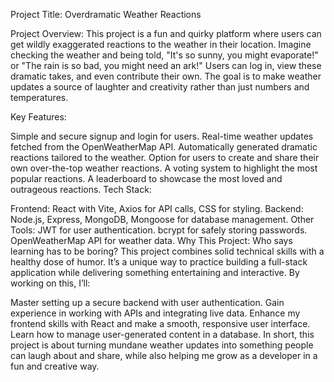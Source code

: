 Project Title: Overdramatic Weather Reactions

Project Overview: This project is a fun and quirky platform where users can get wildly exaggerated reactions to the weather in their location. Imagine checking the weather and being told, "It's so sunny, you might evaporate!" or "The rain is so bad, you might need an ark!" Users can log in, view these dramatic takes, and even contribute their own. The goal is to make weather updates a source of laughter and creativity rather than just numbers and temperatures.

Key Features:

Simple and secure signup and login for users.
Real-time weather updates fetched from the OpenWeatherMap API.
Automatically generated dramatic reactions tailored to the weather.
Option for users to create and share their own over-the-top weather reactions.
A voting system to highlight the most popular reactions.
A leaderboard to showcase the most loved and outrageous reactions.
Tech Stack:

Frontend: React with Vite, Axios for API calls, CSS for styling.
Backend: Node.js, Express, MongoDB, Mongoose for database management.
Other Tools:
JWT for user authentication.
bcrypt for safely storing passwords.
OpenWeatherMap API for weather data.
Why This Project: Who says learning has to be boring? This project combines solid technical skills with a healthy dose of humor. It’s a unique way to practice building a full-stack application while delivering something entertaining and interactive. By working on this, I’ll:

Master setting up a secure backend with user authentication.
Gain experience in working with APIs and integrating live data.
Enhance my frontend skills with React and make a smooth, responsive user interface.
Learn how to manage user-generated content in a database.
In short, this project is about turning mundane weather updates into something people can laugh about and share, while also helping me grow as a developer in a fun and creative way.

